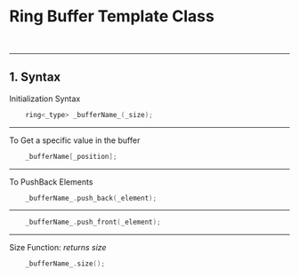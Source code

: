 # Ring Buffer Template Class
<br />

---
## 1. Syntax

Initialization Syntax 
```cpp
    ring<_type> _bufferName_(_size);
```

---

To Get a specific value in the buffer
```cpp
    _bufferName[_position];
```

---

To PushBack Elements
```cpp
    _bufferName_.push_back(_element);
```

---

```cpp
    _bufferName_.push_front(_element);
```

---

Size Function:  *returns size*

```cpp
    _bufferName_.size();
```
<br />
